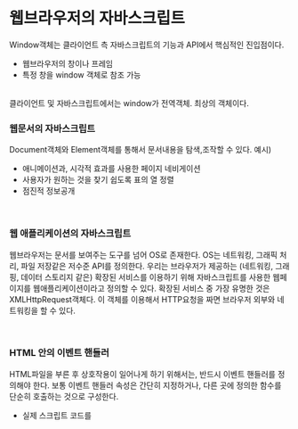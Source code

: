 # 웹브라우저의 자바스크립트

Window객체는 클라이언트 측 자바스크립트의 기능과 API에서 핵심적인 진입점이다.
- 웹브라우저의 창이나 프레임
- 특정 창을 window 객체로 참조 가능
</br>
클라이언트 및 자바스크립트에서는 window가 전역객체. 최상의 객체이다.


### 웹문서의 자바스크립트
Document객체와 Element객체를 통해서 문서내용을 탐색,조작할 수 있다.
예시)</br>
- 애니메이션과, 시각적 효과를 사용한 페이지 네비게이션
- 사용자가 원하는 것을 찾기 쉽도록 표의 열 정렬
- 점진적 정보공개

<br>

### 웹 애플리케이션의 자바스크립트
웹브라우저는 문서를 보여주는 도구를 넘어 OS로 존재한다. OS는 네트워킹, 그래픽 처리, 파일 저장같은 저수준 API를 정의한다.
우리는 브라우저가 제공하는 (네트워킹, 그래핑, 데이터 스토리지 같은) 확장된 서비스를 이용하기 위해 자바스크립트를 사용한 웹페이지를 웹애플리케이션이라고 정의할 수 있다.
확장된 서비스 중 가장 유명한 것은 XMLHttpRequest객체다. 이 객체를 이용해서 HTTP요청을 짜면 브라우저 외부와 네트워킹을 할 수 있다.

<br>

### HTML 안의 이벤트 핸들러
HTML파일을 부른 후 상호작용이 일어나게 하기 위해서는, 반드시 이벤트 핸들러를 정의해야 한다. 
보통 이벤트 핸들러 속성은 간단히 지정하거나, 다른 곳에 정의한 함수를 단순히 호출하는 것으로 구성한다.
- 실제 스크립트 코드를 <script> 태그 안에 유지할 수 있음

```HTML
<input type="checkbox" name="options" value="giftwrap" onchange="order.options. giftwrap=this.checked;">
```

<br>

### 동기, 비동기, 연기된 스크립트
HTML 파서는 <script>요소를 만나면, 문서 파싱과 렌더링을 진행하기 전에 기본적으로 스크립트를 먼저 실행함.
그래서 내장스크립트일 때는 상관없지만, 스크립트 소스가 src속성에 지정된 외부파일이면, 스크립트를 모두 다운로드하고 실행을 완료할 때까지
스크립트 아래쪽의 문서 내용은 브라우저에 보이지 않는다.
'동기화' 혹은 '차단' 문제는 설정값이 기본값일 때 발생한다.
- defer : 브라우저는 문서를 모두 불러오고 파싱해서 조작할 준비가 끝날 때까지 스크립트 실행을 미룸
- async : 스크립트를 다운로드하는 동안에도 문서 파싱을 계속 하고, 문서 파싱 완료와 관계없이 가급적 빨리 스크립트 실행한다.

<br>

### 이벤트가 주도하는 자바스크립트
이벤트와 이벤트 핸들링 주로
- click
- change
- load
- mouseover
- keypress
- readystatechange<br>
같은 이름이 붙는다. 또한 이벤트가 일어난 객체를 대상으로 삼는다. <br>
프로그램이 이벤트에 응답하게 하려면, 이벤트 핸들러, 이벤트 리스너 경우에 따라서 콜백이라고도 하는 함수를 작성해야한다.
그리고 이벤트가 발생했을 때 적용되도록 함수를 등록함.<br>
대부분의 브라우저는 거의 모든 이벤트에 대해 이벤트 핸들러에 이벤트 객체를 전달인자로 넘기고, 이벤트 객체의 프로퍼티로 이벤트에 대한 상세 정보를 제공한다. 이벤트 핸들러의 리턴값은 함수가 이벤트를 적절히 처리했는지를 확인하거나 다른 기본 동작을 막기 위해 사용한다.
이벤트 타깃이 문서 요소일 때는 이벤트가 문서 계층 구조를 따라 상위로 올라가는데, 이를 버블링과정이라고 한다.

<br>

### 클라이언트 측 자바스크립트 스레드 모델
코어 자바스크립트 언어는 스레드 메커니즘을 다루지 않는다. HTML5에 와서야 백그라운드 스레드의 한 종류인 웹워커가 정의됐다.

<br>

### 클라이언트 측 자바스크립트 실행 순서
자바스크립트 프로그램 실행 순서를 자세히 알아보면
1. 웹브라우저는 Document 객체를 생성하고 웹페이지 분석을 시작, HTML요소와 텍스트 내용을 분석해서 Element객체와 Text노드를 웹페이지 문서에 추가.
이 때, <code>document.readyState</code> 속성값은 'loading'
2. HTML 분석기가 async나 defer 속성이 없는 <script>요소와 만나면, 문서에 추가하고 내장스크립트 건 외부파일이건 구분없이 실행한다. 
3. HTML 분석기가 async 속성이 지정된 <script>요소를 만나면 스크립트 텍스트 다운로드시작, 문서 분석 지속.
4. 문서분석 완료 후 <code>document.readyState</code> 속성값은 'interactive'
5. defer 속성이 있는 스크립트는 문서 내에 나타나는 순서대로 실행된다. 
6. 브라우저 Document 객체에서 DOMContentLoaded 이벤트를 일으킨다. 동기스크립트단계 -> 비동기 모드 이벤트 주도단계
7. 브라우저는 이 시점에서 문서를 완전히 분석, 그러나 추가로 불러와야하는 내용을 기다릴 수 있음. <code>document.readyState</code> 속성값은 'complete' 
8. 이 시점부터 이벤트 핸들러는 사용자 입력 이벤트, 네트워크 이벤트, 타이머 만료 등의 응답으로 비동기 호출된다.

<br>

### 호환성과 상호운용성
미구현기능과 버그

<br>

### 등급별 브라우저 지원
등급별 브라우저 지원 살펴보기

<br>

### 접근성
웹접근성에 따라 자바스크립트 코드도 따라야 한다. 자바스크립트 접근성과 관련된 가장 중요한 원칙은 자바스크립트를 적용한 페이지가 자바스크립트 인터프리터를 끄고도 (어떠한 형태로든) 활용할 수 있도록 코드를 설계하는 것이다.

<br>

### 보안
웹브라우저에 인터프리터가 있다는 것은 웹페이지를 불러오는 순간 우리 PC에 임의의 자바스크립트 코드가 실행될 수도 있다는 뜻이다.
악성코드에 대한 웹브라우저의 1차적인 방어책은 특정 기능을 제공하지 않는 것이다.
- JS는 클라이언트 PC에서 임의로 디렉터리와 파일을 만들거나 지울 수 없다.
- 범용 네트워킹 기능이 없다.
2차적인 방어책은 브라우저가 지원하는 어떤 기능에 사용제약을 두는 것이다.
- 브라우저에서 새창을 열수 있으나 새창열기를 막아두고 사용자가 하게끔한다.
- HTML FileUpload 요소의 value 속성은 값을 불러올 수는 있지만 지정은 불가.
- 스크립트는 자신이 실행된 문서의 서버와 다른 서버에서 불러온 문서의 내용은 읽을 수 없다.
- 동일출처정책 참고

<br>

### 크로스 사이트 스크립팅
XSS는 사이트 공격자가 목표 사이트에 HTML 태그나 스크립트를 맘대로 집어넣는 보안문제를 일컫는 말이다.

<br>

### 서비스 거부 공격
서비스 거부 공격







